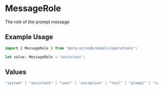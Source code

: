 # MessageRole

The role of the prompt message

## Example Usage

```typescript
import { MessageRole } from "@orq-ai/node/models/operations";

let value: MessageRole = "assistant";
```

## Values

```typescript
"system" | "assistant" | "user" | "exception" | "tool" | "prompt" | "correction" | "expected_output"
```